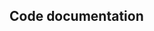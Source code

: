 ## Code documentation

<!-- ::: tests.integration.test_gcloud.test_configuration.test_remote_configuration -->
